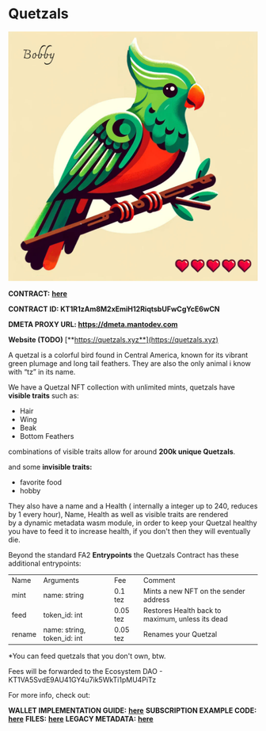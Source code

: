 # Quetzals
![](Quetzals_0.png)

**CONTRACT:** [**here**](https://better-call.dev/mainnet/KT1R1zAm8M2xEmiH12RiqtsbUFwCgYcE6wCN/operations)

**CONTRACT ID: KT1R1zAm8M2xEmiH12RiqtsbUFwCgYcE6wCN**

**DMETA PROXY URL: https://dmeta.mantodev.com**

**Website (TODO)** [**https://quetzals.xyz**](https://quetzals.xyz)

A quetzal is a colorful bird found in Central America, known for its vibrant green plumage and long tail feathers. They are also the only animal i know with “tz” in its name.

We have a Quetzal NFT collection with unlimited mints, quetzals have **visible traits** such as:

*   Hair
*   Wing
*   Beak
*   Bottom Feathers

combinations of visible traits allow for around **200k unique Quetzals**.

and some **invisible traits:**

*   favorite food
*   hobby

They also have a name and a Health ( internally a integer up to 240, reduces by 1 every hour), Name, Health as well as visible traits are rendered  
by a dynamic metadata wasm module, in order to keep your Quetzal healthy you have to feed it to increase health, if you don't then they will eventually die.

Beyond the standard FA2 **Entrypoints** the Quetzals Contract has these additional entrypoints:

|     |     |     |     |
| --- | --- | --- | --- |
| Name | Arguments | Fee | Comment |
| mint | name: string | 0.1 tez | Mints a new NFT on the sender address |
| feed | token\_id: int | 0.05 tez | Restores Health back to maximum, unless its dead |
| rename | name: string, token\_id: int | 0.05 tez | Renames your Quetzal |

\*You can feed quetzals that you don't own, btw.

Fees will be forwarded to the Ecosystem DAO - KT1VA5SvdE9AU41GY4u7ik5WkTi1pMU4PiTz 

For more info, check out:

**WALLET IMPLEMENTATION GUIDE:** [**here**](./Quetzals/Wallet_Implementation_Guide.md)
**SUBSCRIPTION EXAMPLE CODE:** [**here**](./Quetzals/Example_Code_Live_Updates.md) 
**FILES:** [**here**](./Quetzals/Files.md) 
**LEGACY METADATA:** [**here**](./Quetzals/Legacy_Metadata.md)
